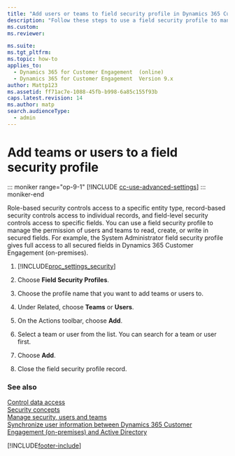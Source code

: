 ```yaml
---
title: "Add users or teams to field security profile in Dynamics 365 Customer Engagement (on-premises)"
description: "Follow these steps to use a field security profile to manage the permission of users and teams to read, create, or write in secured fields."
ms.custom: 
ms.reviewer: 

ms.suite: 
ms.tgt_pltfrm: 
ms.topic: how-to
applies_to: 
  - Dynamics 365 for Customer Engagement  (online)
  - Dynamics 365 for Customer Engagement  Version 9.x
author: Mattp123
ms.assetid: ff71ac7e-1088-45fb-b998-6a85c155f93b
caps.latest.revision: 14
ms.author: matp
search.audienceType: 
  - admin
---
```

# Add teams or users to a field security profile

::: moniker range="op-9-1"
[!INCLUDE [cc-use-advanced-settings](../includes/cc-use-advanced-settings.md)]
::: moniker-end

Role-based security controls access to a specific entity type, record-based security controls access to individual records, and field-level security controls access to specific fields. You can use a field security profile to manage the permission of users and teams to read, create, or write in secured fields. For example, the System Administrator field security profile gives full access to all secured fields in Dynamics 365 Customer Engagement (on-premises).  
  
1. [!INCLUDE[proc_settings_security](../includes/proc-settings-security.md)]  
  
2. Choose **Field Security Profiles**.  
  
3. Choose the profile name that you want to add teams or users to.  
  
4. Under Related, choose **Teams** or **Users**.  
  
5. On the Actions toolbar, choose **Add**.  
  
6. Select a team or user from the list. You can search for a team or user first.  
  
7. Choose **Add**.  
  
8. Close the field security profile record.  
  
### See also  
 [Control data access](../admin/security-roles-privileges.md)   
 [Security concepts](../admin/security-concepts.md)   
 [Manage security, users and teams](../admin/manage-security-users-and-teams.md)   
 [Synchronize user information between Dynamics 365 Customer Engagement (on-premises) and Active Directory](../admin/synchronize-user-information-active-directory.md)


[!INCLUDE[footer-include](../../../includes/footer-banner.md)]
